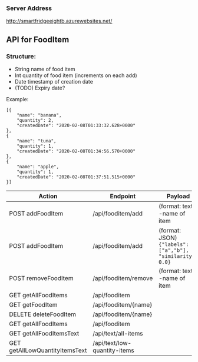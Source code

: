 ### Server Address
http://smartfridgeeightb.azurewebsites.net/

## API for FoodItem

### Structure:
 - String name of food item
 - Int quantity of food item (increments on each add)
 - Date timestamp of creation date
 - (TODO) Expiry date?
 
 Example:
 
    [{
        "name": "banana",
        "quantity": 2,
        "createdDate": "2020-02-08T01:33:32.628+0000"
    },
    {
        "name": "tuna",
        "quantity": 1,
        "createdDate": "2020-02-08T01:34:56.570+0000"
    },
    {
        "name": "apple",
        "quantity": 1,
        "createdDate": "2020-02-08T01:37:51.515+0000"
    }]

|Action  |Endpoint  | Payload |
|--|--|--|
| POST addFoodItem | /api/fooditem/add | (format: text)<br />  -name of item |
| POST addFoodItem | /api/fooditem/add | (format: JSON)<br /> `{"labels": ["a","b"], "similarity": 0.0}` |
| POST removeFoodItem | /api/fooditem/remove | (format: text)<br /> -name of item |
|GET getAllFoodItems|/api/fooditem|
|GET getFoodItem|/api/fooditem/{name}|
|DELETE deleteFoodItem|/api/fooditem/{name}|
|GET getAllFoodItems|/api/fooditem|
|GET getAllFoodItemsText|/api/text/all-items||
|GET getAllLowQuantityItemsText|/api/text/low-quantity-items||